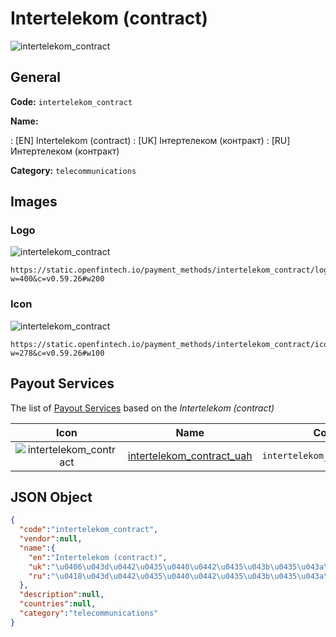 
# Intertelekom (contract) 
![intertelekom_contract](https://static.openfintech.io/payment_methods/intertelekom_contract/logo.svg?w=400&c=v0.59.26#w200)  

## General 
**Code:** `intertelekom_contract` 
 
**Name:** 
 
:	[EN] Intertelekom (contract) 
:	[UK] Інтертелеком (контракт) 
:	[RU] Интертелеком (контракт) 
 
**Category:** `telecommunications` 
 

## Images 

### Logo 
![intertelekom_contract](https://static.openfintech.io/payment_methods/intertelekom_contract/logo.svg?w=400&c=v0.59.26#w200)  

```
https://static.openfintech.io/payment_methods/intertelekom_contract/logo.svg?w=400&c=v0.59.26#w200
```  

### Icon 
![intertelekom_contract](https://static.openfintech.io/payment_methods/intertelekom_contract/icon.svg?w=278&c=v0.59.26#w100)  

```
https://static.openfintech.io/payment_methods/intertelekom_contract/icon.svg?w=278&c=v0.59.26#w100
```  

## Payout Services 
 
The list of [Payout Services](/payout-services/) based on the _Intertelekom (contract)_ 

|Icon|Name|Code| 
|:---:|:---:|:---:| 
|![intertelekom_contract](https://static.openfintech.io/payout_methods/intertelekom_contract/icon.png?w=278&c=v0.59.26#w40) |[intertelekom_contract_uah](/payout-services/intertelekom_contract_uah/)|`intertelekom_contract_uah`| 
 

## JSON Object 

```json
{
  "code":"intertelekom_contract",
  "vendor":null,
  "name":{
    "en":"Intertelekom (contract)",
    "uk":"\u0406\u043d\u0442\u0435\u0440\u0442\u0435\u043b\u0435\u043a\u043e\u043c (\u043a\u043e\u043d\u0442\u0440\u0430\u043a\u0442)",
    "ru":"\u0418\u043d\u0442\u0435\u0440\u0442\u0435\u043b\u0435\u043a\u043e\u043c (\u043a\u043e\u043d\u0442\u0440\u0430\u043a\u0442)"
  },
  "description":null,
  "countries":null,
  "category":"telecommunications"
}
```  
